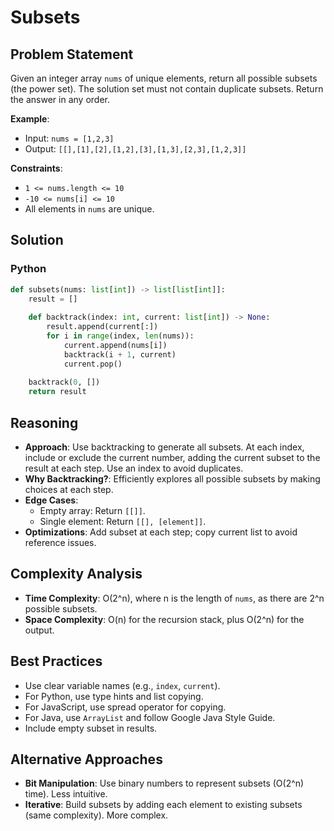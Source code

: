 # Subsets

## Problem Statement
Given an integer array `nums` of unique elements, return all possible subsets (the power set). The solution set must not contain duplicate subsets. Return the answer in any order.

**Example**:
- Input: `nums = [1,2,3]`
- Output: `[[],[1],[2],[1,2],[3],[1,3],[2,3],[1,2,3]]`

**Constraints**:
- `1 <= nums.length <= 10`
- `-10 <= nums[i] <= 10`
- All elements in `nums` are unique.

## Solution

### Python
```python
def subsets(nums: list[int]) -> list[list[int]]:
    result = []
    
    def backtrack(index: int, current: list[int]) -> None:
        result.append(current[:])
        for i in range(index, len(nums)):
            current.append(nums[i])
            backtrack(i + 1, current)
            current.pop()
    
    backtrack(0, [])
    return result
```

## Reasoning
- **Approach**: Use backtracking to generate all subsets. At each index, include or exclude the current number, adding the current subset to the result at each step. Use an index to avoid duplicates.
- **Why Backtracking?**: Efficiently explores all possible subsets by making choices at each step.
- **Edge Cases**:
  - Empty array: Return `[[]]`.
  - Single element: Return `[[], [element]]`.
- **Optimizations**: Add subset at each step; copy current list to avoid reference issues.

## Complexity Analysis
- **Time Complexity**: O(2^n), where n is the length of `nums`, as there are 2^n possible subsets.
- **Space Complexity**: O(n) for the recursion stack, plus O(2^n) for the output.

## Best Practices
- Use clear variable names (e.g., `index`, `current`).
- For Python, use type hints and list copying.
- For JavaScript, use spread operator for copying.
- For Java, use `ArrayList` and follow Google Java Style Guide.
- Include empty subset in results.

## Alternative Approaches
- **Bit Manipulation**: Use binary numbers to represent subsets (O(2^n) time). Less intuitive.
- **Iterative**: Build subsets by adding each element to existing subsets (same complexity). More complex.